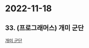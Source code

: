 # 2022-11-18

## 33. (프로그래머스) 개미 군단

[개미 군단](https://school.programmers.co.kr/learn/courses/30/lessons/120837)
